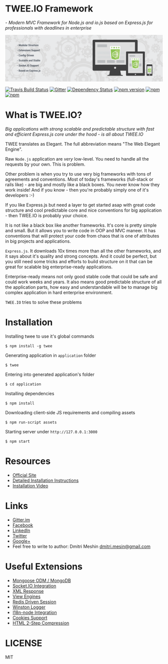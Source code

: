TWEE.IO Framework
====

*- Modern MVC Framework for Node.js and io.js based on Express.js for professionals with deadlines in enterprise*

![TWEE.IO Logo](https://raw.githubusercontent.com/tweeio/twee-framework/master/assets/68747470733a2f2f73332e65752d63656e7472616c2d312e616d617a6f6e6177732e636f6d2f6d657368696e2f7075626c69632f747765652e696f2e706e67.png)

[![Travis Build Status](https://travis-ci.org/tweeio/twee-framework.svg)](https://travis-ci.org/tweeio/twee-framework)
[![Gitter](https://badges.gitter.im/Join%20Chat.svg)](https://gitter.im/tweeio/twee-framework?utm_source=badge&utm_medium=badge&utm_campaign=pr-badge)
[![Dependency Status](https://gemnasium.com/mesin/twee.svg)](https://github.com/tweeio/twee-framework)
[![npm version](https://badge.fury.io/js/twee.svg)](http://npmjs.org/mesin/twee)
[![npm](https://img.shields.io/npm/dm/localeval.svg)](https://github.com/tweeio/twee-framework)
[![npm](https://img.shields.io/npm/l/express.svg)](https://github.com/tweeio/twee-framework)

What is TWEE.IO?
====

*Big applications with strong scalable and predictable structure with fast and efficient Express.js core under the hood - is all about TWEE.IO*

TWEE translates as Elegant. The full abbreviation means "The Web Elegant Engine".

Raw `Node.js` application are *very* low-level. You need to handle all the requests by your own. This is problem.

Other problem is when you try to use very big frameworks with tons of agreements and conventions.
Most of today's frameworks (full-stack or rails like) - are big and mostly like a black boxes.
You never know how they work inside! And if you know - then you're probably simply one of it's developers :-)

If you like Express.js but need a layer to get started asap with great code structure and cool
predictable core and nice conventions for big application - then TWEE.IO is probably your choice.

It is not like a black box like another frameworks. It's core is pretty simple and small. But it
allows you to write code in OOP and MVC maneer. It has conventions that will protect your code
from chaos that is one of attributes in big projects and applications.

`Express.js`. It downloads 10x times more than all the other frameworks, and it says about it's
quality and strong concepts. And it could be perfect, but you still need some tricks and efforts to
build structure on it that can be great for scalable big enterprise-ready applications.

Enterprise-ready means not only good stable code that could be safe and could work weeks and years.
It also means good predictable structure of all the application parts, how easy and understandable
will be to manage big complex application in hard enterprise environment.

`TWEE.IO` tries to solve these problems

Installation
====


Installing twee to use it's global commands

```
$ npm install -g twee
```

Generating application in `application` folder

```
$ twee
```

Entering into generated application's folder

```
$ cd application
```

Installing dependencies

```
$ npm install
```

Downloading client-side JS requirements and compiling assets

```
$ npm run-script assets
```

Starting server under `http://127.0.0.1:3000`

```
$ npm start
```

Resources
====

 - [Official Site](http://TWEE.IO)
 - [Detailed Installation Instructions](http://TWEE.IO/docs/installation.html)
 - [Installation Video](https://www.youtube.com/watch?v=3JxDQ0p0Fyg)

Links
====

 - [Gitter.im](https://gitter.im/tweeio/twee-framework)
 - [Facebook](https://www.facebook.com/pages/tweeio/1574029616142606)
 - [LinkedIn](https://www.linkedin.com/groups/Tweeio-6931666)
 - [Twitter](https://twitter.com/tweeio)
 - [Google+](https://plus.google.com/u/0/117917320555327401329/about)
 - Feel free to write to author: Dmitri Meshin <dmitri.mesin@gmail.com>
 
 
Useful Extensions
====

 - [Mongoose ODM / MongoDB](https://github.com/tweeio/twee-mongoose-extension)
 - [Socket.IO Integration](https://github.com/tweeio/twee-socket-extension)
 - [XML Response](https://github.com/tweeio/twee-xml-response-extension)
 - [View Engines](https://github.com/tweeio/twee-view-extension)
 - [Redis Driven Session](https://github.com/tweeio/twee-session-extension)
 - [Winston Logger](https://github.com/tweeio/twee-session-extension)
 - [I18n-node Integration](https://github.com/tweeio/twee-i18n-extension)
 - [Cookies Support](https://github.com/tweeio/twee-cookies-extension)
 - [HTML 2-Step Compression](https://github.com/tweeio/twee-compressor-extension)


LICENSE
====

MIT
